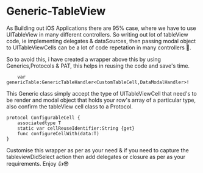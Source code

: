 # Generic-TableView

As Building out iOS Applications there are 95% case, where we have to use UITableView in many different controllers. So writing out lot of tableView
code, ie implementing delegates & dataSources, then passing modal object to UITableViewCells can be a lot of code repetation in many controllers 🧐.

So to avoid this, i have created a wrapper above this by using Generics,Protocols & PAT, this helps in reusing the code and save's time.

```
    var genericTable:GenericTableHandler<CustomTableCell,DataModalHandler>!
```
This Generic class simply accept the type of UITableViewCell that need's to be render and modal object that holds your row's array of a particular type, also confirm the tableView cell class to a Protocol.
```
protocol ConfigurableCell {
    associatedtype T
    static var cellReuseIdentifier:String {get}
    func configureCellWith(data:T)
}
```
Customise this wrapper as per as your need & if you need to capture the tableviewDidSelect action then add delegates or closure as per as your requirements.
Enjoy 👍😎
